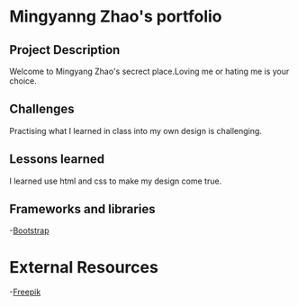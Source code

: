 # Mingyanng Zhao's portfolio
## Project Description
Welcome to Mingyang Zhao's secrect place.Loving me or hating me is your choice.
## Challenges
Practising what I learned in class into my own design is challenging.
## Lessons learned
I learned use html and css to make my design come true.
## Frameworks and libraries
-[Bootstrap](https://getbootstrap.com/docs/5.3/utilities/link/#underline-offset)
# External Resources
-[Freepik](https://www.freepik.com/)